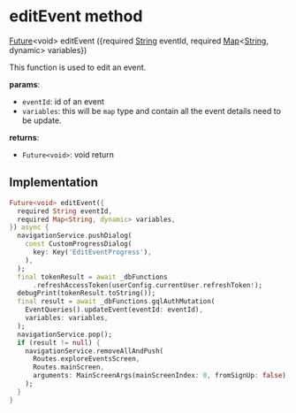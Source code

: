 


# editEvent method








[Future](https://api.flutter.dev/flutter/dart-async/Future-class.html)&lt;void> editEvent
(\{required [String](https://api.flutter.dev/flutter/dart-core/String-class.html) eventId, required [Map](https://api.flutter.dev/flutter/dart-core/Map-class.html)&lt;[String](https://api.flutter.dev/flutter/dart-core/String-class.html), dynamic> variables})





<p>This function is used to edit an event.</p>
<p><strong>params</strong>:</p>
<ul>
<li><code>eventId</code>: id of an event</li>
<li><code>variables</code>: this will be <code>map</code> type and contain all the event details need to be update.</li>
</ul>
<p><strong>returns</strong>:</p>
<ul>
<li><code>Future&lt;void&gt;</code>: void return</li>
</ul>



## Implementation

```dart
Future<void> editEvent({
  required String eventId,
  required Map<String, dynamic> variables,
}) async {
  navigationService.pushDialog(
    const CustomProgressDialog(
      key: Key('EditEventProgress'),
    ),
  );
  final tokenResult = await _dbFunctions
      .refreshAccessToken(userConfig.currentUser.refreshToken!);
  debugPrint(tokenResult.toString());
  final result = await _dbFunctions.gqlAuthMutation(
    EventQueries().updateEvent(eventId: eventId),
    variables: variables,
  );
  navigationService.pop();
  if (result != null) {
    navigationService.removeAllAndPush(
      Routes.exploreEventsScreen,
      Routes.mainScreen,
      arguments: MainScreenArgs(mainScreenIndex: 0, fromSignUp: false),
    );
  }
}
```







